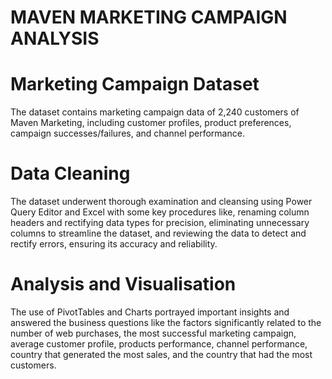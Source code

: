# MAVEN  MARKETING  CAMPAIGN  ANALYSIS

#  Marketing Campaign Dataset
The dataset contains marketing campaign data of 2,240 customers of Maven Marketing, including
customer profiles, product preferences, campaign successes/failures, and channel performance.

# Data Cleaning

The dataset underwent thorough examination and cleansing using Power Query Editor and Excel with some key procedures like, renaming column headers and rectifying data types for precision, eliminating unnecessary columns to streamline the dataset, and reviewing the data to detect and rectify errors, ensuring its accuracy and reliability.

# Analysis and Visualisation
The use of PivotTables and Charts portrayed important insights and answered the business questions like the factors significantly related to the number of web purchases, the most successful marketing campaign, average customer profile, products performance, channel performance, country that generated the most sales, and the country that had the most customers.
